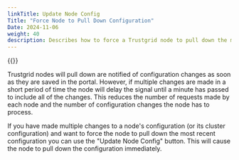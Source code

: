 ```yaml
---
linkTitle: Update Node Config
Title: "Force Node to Pull Down Configuration"
Date: 2024-11-06
weight: 40
description: Describes how to force a Trustgrid node to pull down the most up to date configuration
---
```


{{<tgimg src="update-node-config.png" alt="Update Node Config button" width="60%" caption="Update Node Config button" >}}

Trustgrid nodes will pull down are notified of configuration changes as soon as they are saved in the portal. However, if multiple changes are made in a short period of time the node will delay the signal until a minute has passed to include all of the changes. This reduces the number of requests made by each node and the number of configuration changes the node has to process.  

If you have made multiple changes to a node's configuration (or its cluster configuration) and want to force the node to pull down the most recent configuration you can use the "Update Node Config" button. This will cause the node to pull down the configuration immediately.